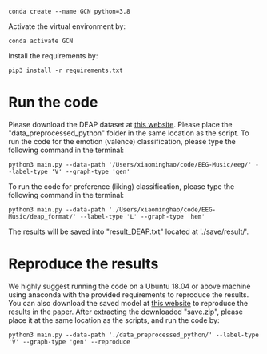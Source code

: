 ```shell
conda create --name GCN python=3.8
```

Activate the virtual environment by:

```shell
conda activate GCN
```

Install the requirements by:

```shell
pip3 install -r requirements.txt
```

# Run the code
Please download the DEAP dataset at [this website](http://www.eecs.qmul.ac.uk/mmv/datasets/deap/). Please place the "data_preprocessed_python" folder in the same location as the script. To run the code for the emotion (valence) classification, please type the following command in the terminal:

```shell
python3 main.py --data-path '/Users/xiaominghao/code/EEG-Music/eeg/' --label-type 'V' --graph-type 'gen'
```

To run the code for preference (liking) classification, please type the following command in the terminal:

```shell
python3 main.py --data-path './Users/xiaominghao/code/EEG-Music/deap_format/' --label-type 'L' --graph-type 'hem'
```

The results will be saved into "result_DEAP.txt" located at './save/result/'. 

# Reproduce the results
We highly suggest running the code on a Ubuntu 18.04 or above machine using anaconda with the provided requirements to reproduce the results. 
You can also download the saved model at [this website](https://drive.google.com/file/d/12lIbX6ti7cDCv3mVDY7TTd4QIc2cNEYE/view?usp=sharing) to reproduce the results in the paper. After extracting the downloaded "save.zip", please place it at the same location as the scripts, and run the code by:

```shell
python3 main.py --data-path './data_preprocessed_python/' --label-type 'V' --graph-type 'gen' --reproduce
```
